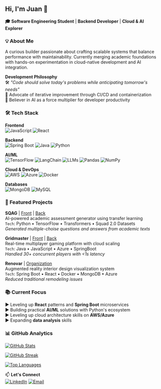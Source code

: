 ## Hi, I'm Juan 👋

**🎓 Software Engineering Student** | **Backend Developer** | **Cloud & AI Explorer**

### 💡 **About Me**
A curious builder passionate about crafting scalable systems that balance performance with maintainability. Currently merging academic foundations with hands-on experimentation in cloud-native development and AI integration.

**Development Philosophy**  
🛠️ _"Code should solve today's problems while anticipating tomorrow's needs"_  
🌱 Advocate of iterative improvement through CI/CD and containerization  
🤖 Believer in AI as a force multiplier for developer productivity

### 🛠️ **Tech Stack**
**Frontend**  
![JavaScript](https://img.shields.io/badge/JavaScript-F7DF1E?style=flat&logo=javascript&logoColor=black)
![React](https://img.shields.io/badge/React-61DAFB?style=flat&logo=react&logoColor=black)

**Backend**  
![Spring Boot](https://img.shields.io/badge/Spring_Boot-6DB33F?style=flat&logo=springboot&logoColor=white)
![Java](https://img.shields.io/badge/Java-ED8B00?style=flat&logo=openjdk&logoColor=white)
![Python](https://img.shields.io/badge/Python-3776AB?style=flat&logo=python&logoColor=white)

**AI/ML**  
![TensorFlow](https://img.shields.io/badge/TensorFlow-FF6F00?style=flat&logo=tensorflow&logoColor=white)
![LangChain](https://img.shields.io/badge/LangChain-00ADD8?style=flat&logo=langchain&logoColor=white)
![LLMs](https://img.shields.io/badge/LLMs-FFD700?style=flat&logo=openai&logoColor=black)
![Pandas](https://img.shields.io/badge/pandas-%23150458.svg?style=plastic&logo=pandas&logoColor=white)
![NumPy](https://img.shields.io/badge/numpy-%23013243.svg?style=plastic&logo=numpy&logoColor=white)

**Cloud & DevOps**  
![AWS](https://img.shields.io/badge/AWS-232F3E?style=flat&logo=amazonaws&logoColor=white)
![Azure](https://img.shields.io/badge/Azure-0089D6?style=flat&logo=microsoftazure&logoColor=white)
![Docker](https://img.shields.io/badge/Docker-2496ED?style=flat&logo=docker&logoColor=white)

**Databases**  
![MongoDB](https://img.shields.io/badge/MongoDB-47A248?style=flat&logo=mongodb&logoColor=white)
![MySQL](https://img.shields.io/badge/MySQL-4479A1?style=flat&logo=mysql&logoColor=white)

### 🚀 **Featured Projects**
**SQAG** | [Front](https://github.com/AnaDuranB/SCAG-Frontend) | [Back](https://github.com/jcontreras2693/SQAG_Backend)  
AI-powered academic assessment generator using transfer learning  
`Tech`: Python • TensorFlow • Transformers • Squad 2.0 Datasets  
_Generated multiple-choise questions and answers from academic texts_

**Gridmaster** | [Front](https://github.com/jcontreras2693/GridMaster_Frontend) | [Back](https://github.com/jcontreras2693/GridMaster_Backend)  
Real-time multiplayer gaming platform with cloud scaling  
`Tech`: Java • JavaScript • Azure • SpringBoot  
_Handled 30+ concurrent players with <1s latency_

**Renovar** | [Organization](https://github.com/IETI-RenovAR)  
Augmented reality interior design visualization system  
`Tech`: Spring Boot • React • Docker • MongoDB • Azure  
_Reduced traditional remodeling issues_

### 📚 **Current Focus**
▶️ Leveling up **React** patterns and **Spring Boot** microservices  
▶️ Building practical **AI/ML** solutions with Python's ecosystem  
▶️ Leveling up cloud architecture skills on **AWS/Azure**  
▶️ Expanding **data analysis** skills 

### 📊 **GitHub Analytics**

[![GitHub Stats](https://github-readme-stats.vercel.app/api?username=jcontreras2693&include_all_commits=true&count_private=true&include_orgs=true&include_forks=true&theme=dark)](https://github.com/anuraghazra/github-readme-stats)

[![GitHub Streak](https://streak-stats.demolab.com/?user=jcontreras2693&theme=dark)](https://git.io/streak-stats)

[![Top Languages](https://github-readme-stats.vercel.app/api/top-langs/?username=jcontreras2693&layout=compact&include_orgs=true&theme=dark)](https://github.com/anuraghazra/github-readme-stats)

📫 **Let's Connect**  
[![LinkedIn](https://img.shields.io/badge/LinkedIn-0A66C2?style=for-the-badge&logo=linkedin&logoColor=white)](https://www.linkedin.com/in/juan-david-contreras-becerra/)
[![Email](https://img.shields.io/badge/Email-EA4335?style=for-the-badge&logo=gmail&logoColor=white)](mailto:juan.contrerasb2693@gmail.com)
